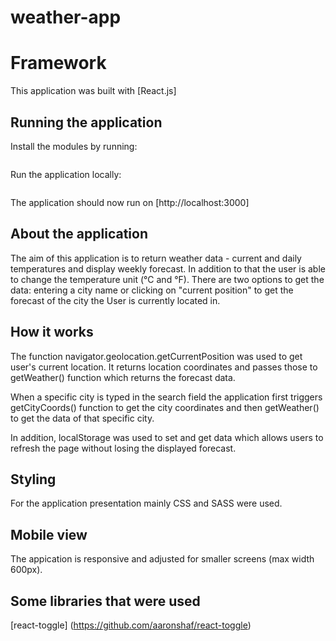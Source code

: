 # weather-app

# Framework

This application was built with [React.js] 

## Running the application

Install the modules by running:

```npm install
```

Run the application locally:
```npm start
```

The application should now run on [http://localhost:3000]

## About the application 

The aim of this application is to return weather data - current and daily temperatures and display weekly forecast. In addition to that the user is able to change the temperature unit (°C and °F). 
There are two options to get the data: entering a city name or clicking on "current position" to get the forecast of the city the User is currently located in.

## How it works

The function navigator.geolocation.getCurrentPosition was used to get user's current location. It returns location coordinates and passes those to getWeather() function which returns the forecast data.

When a specific city is typed in the search field the application first triggers getCityCoords() function to get the city coordinates and then getWeather() to get the data of that specific city.

In addition, localStorage was used to set and get data which allows users to refresh the page without losing the displayed forecast.

## Styling
For the application presentation mainly CSS and SASS were used.

## Mobile view
The appication is responsive and adjusted for smaller screens (max width 600px).

## Some libraries that were used
[react-toggle]
(https://github.com/aaronshaf/react-toggle)





